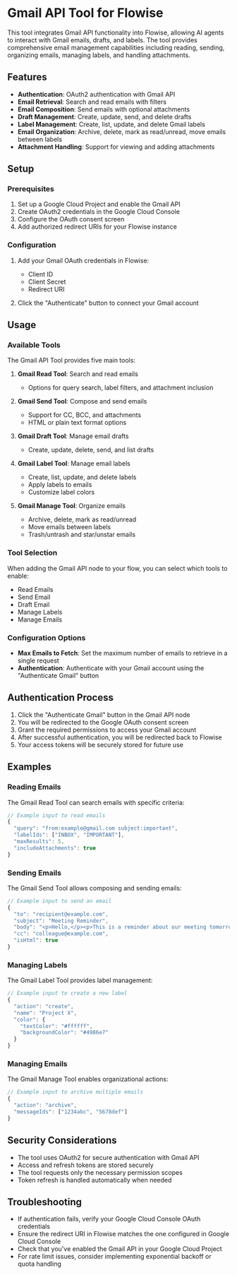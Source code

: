 # Gmail API Tool for Flowise

This tool integrates Gmail API functionality into Flowise, allowing AI agents to interact with Gmail emails, drafts, and labels. The tool provides comprehensive email management capabilities including reading, sending, organizing emails, managing labels, and handling attachments.

## Features

- **Authentication**: OAuth2 authentication with Gmail API
- **Email Retrieval**: Search and read emails with filters
- **Email Composition**: Send emails with optional attachments
- **Draft Management**: Create, update, send, and delete drafts
- **Label Management**: Create, list, update, and delete Gmail labels
- **Email Organization**: Archive, delete, mark as read/unread, move emails between labels
- **Attachment Handling**: Support for viewing and adding attachments

## Setup

### Prerequisites

1. Set up a Google Cloud Project and enable the Gmail API
2. Create OAuth2 credentials in the Google Cloud Console
3. Configure the OAuth consent screen
4. Add authorized redirect URIs for your Flowise instance

### Configuration

1. Add your Gmail OAuth credentials in Flowise:
   - Client ID
   - Client Secret
   - Redirect URI

2. Click the "Authenticate" button to connect your Gmail account

## Usage

### Available Tools

The Gmail API Tool provides five main tools:

1. **Gmail Read Tool**: Search and read emails
   - Options for query search, label filters, and attachment inclusion

2. **Gmail Send Tool**: Compose and send emails
   - Support for CC, BCC, and attachments
   - HTML or plain text format options

3. **Gmail Draft Tool**: Manage email drafts
   - Create, update, delete, send, and list drafts

4. **Gmail Label Tool**: Manage email labels
   - Create, list, update, and delete labels
   - Apply labels to emails
   - Customize label colors

5. **Gmail Manage Tool**: Organize emails
   - Archive, delete, mark as read/unread
   - Move emails between labels
   - Trash/untrash and star/unstar emails

### Tool Selection

When adding the Gmail API node to your flow, you can select which tools to enable:
- Read Emails
- Send Email
- Draft Email
- Manage Labels
- Manage Emails

### Configuration Options

- **Max Emails to Fetch**: Set the maximum number of emails to retrieve in a single request
- **Authentication**: Authenticate with your Gmail account using the "Authenticate Gmail" button

## Authentication Process

1. Click the "Authenticate Gmail" button in the Gmail API node
2. You will be redirected to the Google OAuth consent screen
3. Grant the required permissions to access your Gmail account
4. After successful authentication, you will be redirected back to Flowise
5. Your access tokens will be securely stored for future use

## Examples

### Reading Emails

The Gmail Read Tool can search emails with specific criteria:

```javascript
// Example input to read emails
{
  "query": "from:example@gmail.com subject:important",
  "labelIds": ["INBOX", "IMPORTANT"],
  "maxResults": 5,
  "includeAttachments": true
}
```

### Sending Emails

The Gmail Send Tool allows composing and sending emails:

```javascript
// Example input to send an email
{
  "to": "recipient@example.com",
  "subject": "Meeting Reminder",
  "body": "<p>Hello,</p><p>This is a reminder about our meeting tomorrow.</p>",
  "cc": "colleague@example.com",
  "isHtml": true
}
```

### Managing Labels

The Gmail Label Tool provides label management:

```javascript
// Example input to create a new label
{
  "action": "create",
  "name": "Project X",
  "color": {
    "textColor": "#ffffff",
    "backgroundColor": "#4986e7"
  }
}
```

### Managing Emails

The Gmail Manage Tool enables organizational actions:

```javascript
// Example input to archive multiple emails
{
  "action": "archive",
  "messageIds": ["1234abc", "5678def"]
}
```

## Security Considerations

- The tool uses OAuth2 for secure authentication with Gmail API
- Access and refresh tokens are stored securely
- The tool requests only the necessary permission scopes
- Token refresh is handled automatically when needed

## Troubleshooting

- If authentication fails, verify your Google Cloud Console OAuth credentials
- Ensure the redirect URI in Flowise matches the one configured in Google Cloud Console
- Check that you've enabled the Gmail API in your Google Cloud Project
- For rate limit issues, consider implementing exponential backoff or quota handling